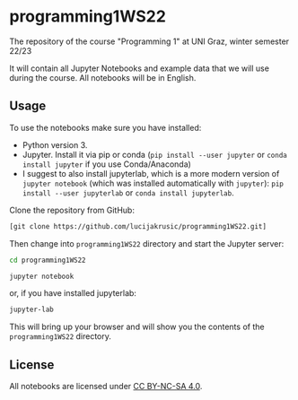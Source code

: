 # programming1WS22
The repository of the course "Programming 1" at UNI Graz, winter semester 22/23

It will contain all Jupyter Notebooks and example data that we will use during the course. All notebooks will be in English.

## Usage

To use the notebooks make sure you have installed:
* Python version 3. 
* Jupyter. Install it via pip or conda (`pip install --user jupyter` or `conda install jupyter` if you use Conda/Anaconda)
* I suggest to also install jupyterlab, which is a more modern version of `jupyter notebook` (which was installed automatically with `jupyter`): 
  `pip install --user jupyterlab` or `conda install jupyterlab`.

Clone the repository from GitHub:

```bash
[git clone https://github.com/lucijakrusic/programming1WS22.git]
```

Then change into `programming1WS22` directory and start the Jupyter server:

```bash
cd programming1WS22
```

```bash
jupyter notebook
```

or, if you have installed jupyterlab:

```bash
jupyter-lab
```

This will bring up your browser and will show you the contents of the `programming1WS22` directory.



## License

All notebooks are licensed under [CC BY-NC-SA 4.0](https://creativecommons.org/licenses/by-nc-sa/4.0).
